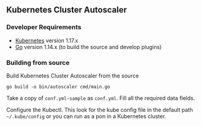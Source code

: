 ## Kubernetes Cluster Autoscaler

### Developer Requirements
- [Kubernetes](https://kubernetes.io/) version 1.17.x
- [Go](https://golang.org/doc/install) version 1.14.x (to build the source and develop plugins)

### Building from source
Build Kubernetes Cluster Autoscaler from the source
```
go build -o bin/autoscaler cmd/main.go
```

Take a copy of `conf.yml-sample` as `conf.yml`. Fill all the required data fields.

Configure the Kubectl. This look for the kube config file in the default path `~/.kube/config` or you can run as a pon in a Kubernetes cluster.  
